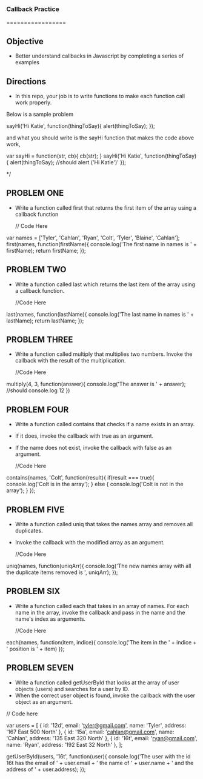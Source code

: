 ### Callback Practice
=================

## Objective
- Better understand callbacks in Javascript by completing a series of examples

## Directions
- In this repo, your job is to write functions to make each function call work properly.

Below is a sample problem 

   sayHi('Hi Katie', function(thingToSay){
      alert(thingToSay);
   });
   
and what you should write is the sayHi function that makes the code above work, 
    
   var sayHi = function(str, cb){
    cb(str);
   }
   sayHi('Hi Katie', function(thingToSay){
      alert(thingToSay); //should alert ('Hi Katie')'
   });
    
*/


## PROBLEM ONE
- Write a function called first that returns the first item of the array using a callback function

  // Code Here

  
var names = ['Tyler', 'Cahlan', 'Ryan', 'Colt', 'Tyler', 'Blaine', 'Cahlan'];
first(names, function(firstName){
  console.log('The first name in names is ' + firstName);
  return firstName;
});



## PROBLEM TWO
- Write a function called last which returns the last item of the array using a callback function.

  //Code Here



last(names, function(lastName){
  console.log('The last name in names is ' + lastName);
  return lastName;
});


## PROBLEM THREE
- Write a function called multiply that multiplies two numbers. Invoke the callback with the result of the multiplication. 

  //Code Here



multiply(4, 3, function(answer){
  console.log('The answer is ' + answer); //should console.log 12
})



## PROBLEM FOUR
- Write a function called contains that checks if a name exists in an array. 
- If it does, invoke the callback with true as an argument. 
- If the name does not exist, invoke the callback with false as an argument.

  //Code Here 




contains(names, 'Colt', function(result){
  if(result === true){
    console.log('Colt is in the array');
  } else {
    console.log('Colt is not in the array');
  }
});



## PROBLEM FIVE 
- Write a function called uniq that takes the names array and removes all duplicates.
- Invoke the callback with the modified array as an argument.

  //Code Here



uniq(names, function(uniqArr){
  console.log('The new names array with all the duplicate items removed is ', uniqArr);
});


## PROBLEM SIX
- Write a function called each that takes in an array of names. For each name in the array, invoke the callback and pass in the name and the name's index as arguments.

    //Code Here 



each(names, function(item, indice){
  console.log('The item in the ' + indice + ' position is ' + item)
});



## PROBLEM SEVEN
- Write a function called getUserById that looks at the array of user objects (users) and searches for a user by ID.
- When the correct user object is found, invoke the callback with the user object as an argument.

// Code here



var users = [
  {
    id: '12d',
    email: 'tyler@gmail.com',
    name: 'Tyler',
    address: '167 East 500 North'
  },
  {
    id: '15a',
    email: 'cahlan@gmail.com',
    name: 'Cahlan',
    address: '135 East 320 North'
  },
  {
    id: '16t',
    email: 'ryan@gmail.com',
    name: 'Ryan',
    address: '192 East 32 North'
  },
];

getUserById(users, '16t', function(user){
  console.log('The user with the id 16t has the email of ' + user.email + ' the name of ' + user.name + ' and the address of ' + user.address); 
});
